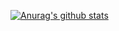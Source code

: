 [![Anurag's github stats](https://github-readme-stats.vercel.app/api?username=mariuscontoli)](https://github.com/anuraghazra/github-readme-stats&show_icons=true&theme=synthwave)
